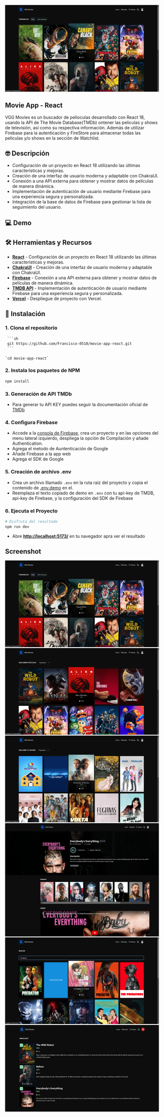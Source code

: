 <div align="center">
    <img style="max-width: 100%;" src="/public/thumbnails-project/VGG Movies Home.png" />
</div>

## Movie App - React

VGG Movies es un buscador de pelioculas desarrollado con React 18, usando la API de The Movie Database(TMDb) ontener las peliculas y shows de televisión, así como su respectiva información. Además de utilizar Firebase para la autenticación y FireStore para almacenar todas las peliculas y/o shows en la sección de Watchlist.

## 🤓 Descripción

- Configuración de un proyecto en React 18 utilizando las últimas características y mejoras.
- Creación de una interfaz de usuario moderna y adaptable con ChakraUI.
- Conexión a una API externa para obtener y mostrar datos de películas de manera dinámica.
- Implementación de autenticación de usuario mediante Firebase para una experiencia segura y personalizada.
- Integración de la base de datos de Firebase para gestionar la lista de seguimiento del usuario.

## 💻 Demo

## 🛠️ Herramientas y Recursos

- [**React**](https://es.react.dev/) - Configuración de un proyecto en React 18 utilizando las últimas características y mejoras.
- [**ChakraUI**](https://www.chakra-ui.com/) - Creación de una interfaz de usuario moderna y adaptable con ChakraUI.
- [**Firebase**](https://firebase.google.com/docs) - Conexión a una API externa para obtener y mostrar datos de películas de manera dinámica.
- [**TMDB API**](https://developer.themoviedb.org/docs/getting-started) - Implementación de autenticación de usuario mediante Firebase para una experiencia segura y personalizada.
- [**Vercel**](https://vercel.com/) - Despliegue de proyecto con Vercel.

## 🚀 Instalación

### 1. Clona el repositorio

     ```sh
     git https://github.com/Francisco-0510/movie-app-react.git
     ```

    `cd movie-app-react`

### 2. Instala los paquetes de NPM

```sh
npm install
```

### 3. Generación de API TMDb

- Para generar tu API KEY puedes seguir la documentación oficial de [TMDb](https://developer.themoviedb.org/docs/getting-started)

### 4. Configura Firebase

- Accede a la [consola de Firebase](https://firebase.google.com/), crea un proyecto y en las opciones del menu lateral izquierdo, despliega la opción de Compilación y añade Authentication.
- Agrega el metodo de Auntenticación de Google
- Añade Firebase a la app web
- Agrega el SDK de Google

### 5. Creación de archivo .env

- Crea un archivo lllamado `.env` en la ruta raiz del proyecto y copia el contenido de [.env.demo](.env.demo) en el.
- Reemplaza el texto copiado de demo en `.env` con tu api-key de TMDB, api-key de Firebase, y la configuración del SDK de Firebase

### 6. Ejecuta el Proyecto

```bash
# Disfruta del resultado
npm run dev
```

- Abre [**http://localhost:5173/**](http://localhost:5173/) en tu navegador apra ver el resultado

## Screenshot

<div align="center">
    <img style="max-width: 100%;" src="/public/thumbnails-project/VGG Movies Home.png" />
</div>

<div align="center">
    <img style="max-width: 100%;" src="/public/thumbnails-project/VGG Movies Movies Page.png" />
</div>

<div align="center">
    <img style="max-width: 100%;" src="/public/thumbnails-project/VGG Movies TV Shows Page.png" />
</div>

<div align="center">
    <img style="max-width: 100%;" src="/public/thumbnails-project/VGG Movies Info Movie Page.png" />
</div>

<div align="center">
    <img style="max-width: 100%;" src="/public/thumbnails-project/VGG Movies Search Page.png" />
</div>

<div align="center">
    <img style="max-width: 100%;" src="/public/thumbnails-project/VGG Movies Watchlist Page.png" />
</div>

